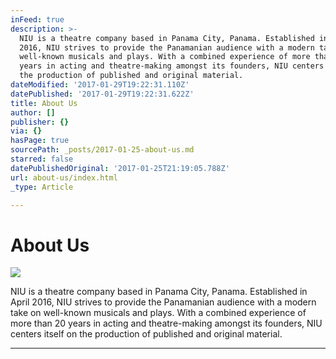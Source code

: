 ```yaml
---
inFeed: true
description: >-
  NIU is a theatre company based in Panama City, Panama. Established in April
  2016, NIU strives to provide the Panamanian audience with a modern take on
  well-known musicals and plays. With a combined experience of more than 20
  years in acting and theatre-making amongst its founders, NIU centers itself on
  the production of published and original material.
dateModified: '2017-01-29T19:22:31.110Z'
datePublished: '2017-01-29T19:22:31.622Z'
title: About Us
author: []
publisher: {}
via: {}
hasPage: true
sourcePath: _posts/2017-01-25-about-us.md
starred: false
datePublishedOriginal: '2017-01-25T21:19:05.788Z'
url: about-us/index.html
_type: Article

---
```

# About Us
![](https://the-grid-user-content.s3-us-west-2.amazonaws.com/e985e971-985e-48a6-ab9a-38d97776876d.png)

NIU is a theatre company based in Panama City, Panama. Established in April 2016, NIU strives to provide the Panamanian audience with a modern take on well-known musicals and plays. With a combined experience of more than 20 years in acting and theatre-making amongst its founders, NIU centers itself on the production of published and original material.

---
